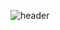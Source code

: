 ![header](https://capsule-render.vercel.app/api?type=speech&height=300&color=gradient&text=Hello,%20I'm%20Jay!)
<!--## Hello 👋, I'm Jay!-->

<!--
**j-oun/j-oun** is a ✨ _special_ ✨ repository because its `README.md` (this file) appears on your GitHub profile.

Here are some ideas to get you started:

- 🔭 I’m currently working on ...
- 🌱 I’m currently learning ...
- 👯 I’m looking to collaborate on ...
- 🤔 I’m looking for help with ...
- 💬 Ask me about ...
- 📫 How to reach me: ...
- 😄 Pronouns: ...
- ⚡ Fun fact: ...
-->
